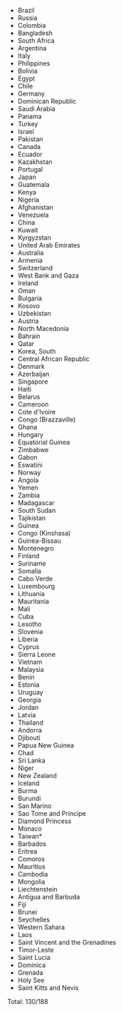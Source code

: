 * Brazil
* Russia
* Colombia
* Bangladesh
* South Africa
* Argentina
* Italy
* Philippines
* Bolivia
* Egypt
* Chile
* Germany
* Dominican Republic
* Saudi Arabia
* Panama
* Turkey
* Israel
* Pakistan
* Canada
* Ecuador
* Kazakhstan
* Portugal
* Japan
* Guatemala
* Kenya
* Nigeria
* Afghanistan
* Venezuela
* China
* Kuwait
* Kyrgyzstan
* United Arab Emirates
* Australia
* Armenia
* Switzerland
* West Bank and Gaza
* Ireland
* Oman
* Bulgaria
* Kosovo
* Uzbekistan
* Austria
* North Macedonia
* Bahrain
* Qatar
* Korea, South
* Central African Republic
* Denmark
* Azerbaijan
* Singapore
* Haiti
* Belarus
* Cameroon
* Cote d'Ivoire
* Congo (Brazzaville)
* Ghana
* Hungary
* Equatorial Guinea
* Zimbabwe
* Gabon
* Eswatini
* Norway
* Angola
* Yemen
* Zambia
* Madagascar
* South Sudan
* Tajikistan
* Guinea
* Congo (Kinshasa)
* Guinea-Bissau
* Montenegro
* Finland
* Suriname
* Somalia
* Cabo Verde
* Luxembourg
* Lithuania
* Mauritania
* Mali
* Cuba
* Lesotho
* Slovenia
* Liberia
* Cyprus
* Sierra Leone
* Vietnam
* Malaysia
* Benin
* Estonia
* Uruguay
* Georgia
* Jordan
* Latvia
* Thailand
* Andorra
* Djibouti
* Papua New Guinea
* Chad
* Sri Lanka
* Niger
* New Zealand
* Iceland
* Burma
* Burundi
* San Marino
* Sao Tome and Principe
* Diamond Princess
* Monaco
* Taiwan*
* Barbados
* Eritrea
* Comoros
* Mauritius
* Cambodia
* Mongolia
* Liechtenstein
* Antigua and Barbuda
* Fiji
* Brunei
* Seychelles
* Western Sahara
* Laos
* Saint Vincent and the Grenadines
* Timor-Leste
* Saint Lucia
* Dominica
* Grenada
* Holy See
* Saint Kitts and Nevis

Total: 130/188